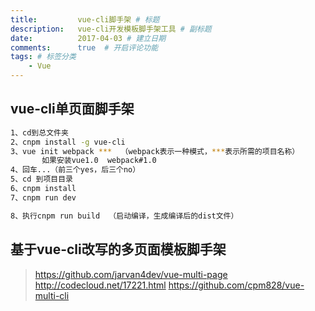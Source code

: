 ```yaml
---
title:         vue-cli脚手架 # 标题
description:   vue-cli开发模板脚手架工具 # 副标题
date:          2017-04-03 # 建立日期
comments:      true  # 开启评论功能
tags: # 标签分类
    - Vue
---
```



## vue-cli单页面脚手架
```bash
1、cd到总文件夹
2、cnpm install -g vue-cli
3、vue init webpack ***  （webpack表示一种模式，***表示所需的项目名称）
       如果安装vue1.0  webpack#1.0
4、回车...（前三个yes，后三个no）
5、cd 到项目目录
6、cnpm install
7、cnpm run dev

8、执行cnpm run build  （启动编译，生成编译后的dist文件）
```

## 基于vue-cli改写的多页面模板脚手架
>https://github.com/jarvan4dev/vue-multi-page
>http://codecloud.net/17221.html
>https://github.com/cpm828/vue-multi-cli
